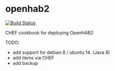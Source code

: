 # openhab2

[![Build Status](https://travis-ci.org/sebastian-su/chef-openhab2.svg?branch=master)](https://travis-ci.org/sebastian-su/chef-openhab2)

CHEF cookbook for deploying OpenHAB2

TODO:
* add support for debian 8 / ubuntu 14. (Java 8)
* add items via CHEF
* add backup
